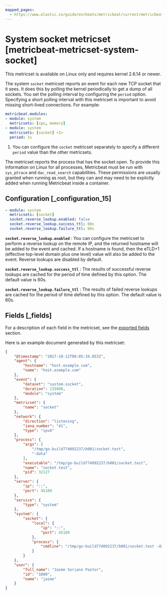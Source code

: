 ```yaml
---
mapped_pages:
  - https://www.elastic.co/guide/en/beats/metricbeat/current/metricbeat-metricset-system-socket.html
---
```


<!-- This file is generated! See scripts/docs_collector.py -->

# System socket metricset [metricbeat-metricset-system-socket]

This metricset is available on Linux only and requires kernel 2.6.14 or newer.

The system `socket` metricset reports an event for each new TCP socket that it sees. It does this by polling the kernel periodically to get a dump of all sockets. You set the polling interval by configuring the `period` option. Specifying a short polling interval with this metricset is important to avoid missing short-lived connections. For example:

```yaml
metricbeat.modules:
- module: system
  metricsets: [cpu, memory]
- module: system
  metricsets: [socket] <1>
  period: 1s
```

1. You can configure the `socket` metricset separately to specify a different `period` value than the other metricsets.


The metricset reports the process that has the socket open. To provide this information on Linux for all processes, Metricbeat must be run with `sys_ptrace` and `dac_read_search` capabilities. These permissions are usually granted when running as root, but they can and may need to be explictly added when running Metricbeat inside a container.


## Configuration [_configuration_15]

```yaml
- module: system
  metricsets: [socket]
  socket.reverse_lookup.enabled: false
  socket.reverse_lookup.success_ttl: 60s
  socket.reverse_lookup.failure_ttl: 60s
```

**`socket.reverse_lookup.enabled`**
:   You can configure the metricset to perform a reverse lookup on the remote IP, and the returned hostname will be added to the event and cached. If a hostname is found, then the eTLD+1 (effective top-level domain plus one level) value will also be added to the event. Reverse lookups are disabled by default.

**`socket.reverse_lookup.success_ttl`**
:   The results of successful reverse lookups are cached for the period of time defined by this option. The default value is 60s.

**`socket.reverse_lookup.failure_ttl`**
:   The results of failed reverse lookups are cached for the period of time defined by this option. The default value is 60s.

## Fields [_fields]

For a description of each field in the metricset, see the [exported fields](/reference/metricbeat/exported-fields-system.md) section.

Here is an example document generated by this metricset:

```json
{
    "@timestamp": "2017-10-12T08:05:34.853Z",
    "agent": {
        "hostname": "host.example.com",
        "name": "host.example.com"
    },
    "event": {
        "dataset": "system.socket",
        "duration": 115000,
        "module": "system"
    },
    "metricset": {
        "name": "socket"
    },
    "network": {
        "direction": "listening",
        "iana_number": "41",
        "type": "ipv6"
    },
    "process": {
        "args": [
            "/tmp/go-build774092237/b001/socket.test",
            "-data"
        ],
        "executable": "/tmp/go-build774092237/b001/socket.test",
        "name": "socket.test",
        "pid": 32127
    },
    "server": {
        "ip": "::",
        "port": 45109
    },
    "service": {
        "type": "system"
    },
    "system": {
        "socket": {
            "local": {
                "ip": "::",
                "port": 45109
            },
            "process": {
                "cmdline": "/tmp/go-build774092237/b001/socket.test -data"
            }
        }
    },
    "user": {
        "full_name": "Jaime Soriano Pastor",
        "id": "1000",
        "name": "jaime"
    }
}
```
